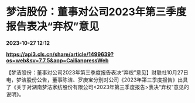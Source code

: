 # 梦洁股份：董事对公司2023年第三季度报告表决“弃权”意见

**2023-10-27 12:12**

**https://api3.cls.cn/share/article/1499639?os=web&sv=7.7.5&app=CailianpressWeb**

【梦洁股份：董事对公司2023年第三季度报告表决“弃权”意见】财联社10月27日电，梦洁股份公告，董事陈洁、罗庚宝分别对公司《2023年第三季度报告》出具了《关于对湖南梦洁家纺股份有限公司<2023年第三季度报告>表决“弃权”意见的说明》。